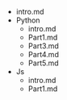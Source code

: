 - intro.md
- Python
	- intro.md
	- Part1.md
	- Part3.md
	- Part4.md
	- Part5.md
- Js
	- intro.md
	- Part1.md
	

	
